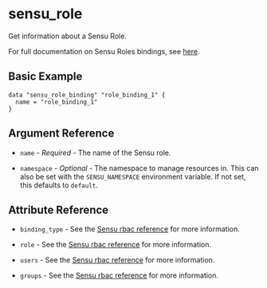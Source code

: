 # sensu_role

Get information about a Sensu Role.

For full documentation on Sensu Roles bindings, see [here](https://docs.sensu.io/sensu-go/latest/reference/rbac/#role-bindings-and-cluster-role-bindings).

## Basic Example

```hcl
data "sensu_role_binding" "role_binding_1" {
  name = "role_binding_1"
}
```

## Argument Reference

* `name` - *Required* - The name of the Sensu role.

* `namespace` - *Optional* - The namespace to manage resources in. This can
  also be set with the `SENSU_NAMESPACE` environment variable. If not set,
  this defaults to `default`.

## Attribute Reference

* `binding_type` - See the [Sensu rbac reference](https://docs.sensu.io/sensu-go/latest/reference/rbac/#role-bindings-and-cluster-role-bindings) for more information.

* `role` - See the [Sensu rbac reference](https://docs.sensu.io/sensu-go/latest/reference/rbac/#role-bindings-and-cluster-role-bindings) for more information.

* `users` - See the [Sensu rbac reference](https://docs.sensu.io/sensu-go/latest/reference/rbac/#role-bindings-and-cluster-role-bindings) for more information.

* `groups` - See the [Sensu rbac reference](https://docs.sensu.io/sensu-go/latest/reference/rbac/#role-bindings-and-cluster-role-bindings) for more information.
